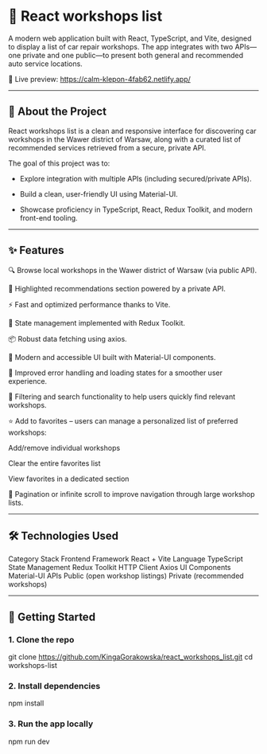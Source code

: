 # 🚗 React workshops list

A modern web application built with React, TypeScript, and Vite, designed to display a list of car repair workshops. The app integrates with two APIs—one private and one public—to present both general and recommended auto service locations.

🔗 Live preview: https://calm-klepon-4fab62.netlify.app/

---

## 📌 About the Project

React workshops list is a clean and responsive interface for discovering car workshops in the Wawer district of Warsaw, along with a curated list of recommended services retrieved from a secure, private API.

The goal of this project was to:

- Explore integration with multiple APIs (including secured/private APIs).

- Build a clean, user-friendly UI using Material-UI.

- Showcase proficiency in TypeScript, React, Redux Toolkit, and modern front-end tooling.

---  

## ✨ Features

🔍 Browse local workshops in the Wawer district of Warsaw (via public API).

🌟 Highlighted recommendations section powered by a private API.

⚡ Fast and optimized performance thanks to Vite.

🔄 State management implemented with Redux Toolkit.

📦 Robust data fetching using axios.

🎨 Modern and accessible UI built with Material-UI components.

🧩 Improved error handling and loading states for a smoother user experience.

🔎 Filtering and search functionality to help users quickly find relevant workshops.

⭐ Add to favorites – users can manage a personalized list of preferred workshops:

Add/remove individual workshops

Clear the entire favorites list

View favorites in a dedicated section

📄 Pagination or infinite scroll to improve navigation through large workshop lists.

---

## 🛠️ Technologies Used

Category	Stack
Frontend Framework	React + Vite
Language	TypeScript
State Management	Redux Toolkit
HTTP Client	Axios
UI Components	Material-UI
APIs	Public (open workshop listings)
Private (recommended workshops)

---


## 🚀 Getting Started
### 1. Clone the repo
git clone  https://github.com/KingaGorakowska/react_workshops_list.git
cd workshops-list

### 2. Install dependencies
npm install

### 3. Run the app locally
npm run dev

